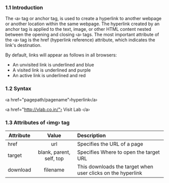 ### 1.1 Introduction

The ‹a› tag or anchor tag, is used to create a hyperlink to another webpage or another location within the same webpage. The hyperlink created by an anchor tag is applied to the text, image, or other HTML content nested between the opening and closing ‹a› tags. The most important attribute of the ‹a› tag is the href (hyperlink reference) attribute, which indicates the link's destination.

By default, links will appear as follows in all browsers:

  - An unvisited link is underlined and blue
  - A visited link is underlined and purple
  - An active link is underlined and red


### 1.2 Syntax


‹a href="pagepath/pagename"›hyperlink‹/a›

‹a href="http://vlab.co.in/"› Visit Lab ‹/a›


### 1.3 Attributes of ‹img› tag

|	Attribute   |     Value      |  Description    |
|----------|:-------------:|:------|
|  href |   url |  Specifies the URL of a page|
| 	target	 |   blank, parent, self, top  |  Specifies Where to open the target URL |
| download |  filename |  This downloads the target when user clicks on the   hyperlink |

